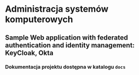 # Administracja systemów komputerowych
## Sample Web application with federated authentication and identity management: KeyCloak, Okta
### Dokumentacja projektu dostępna w katalogu `docs`
